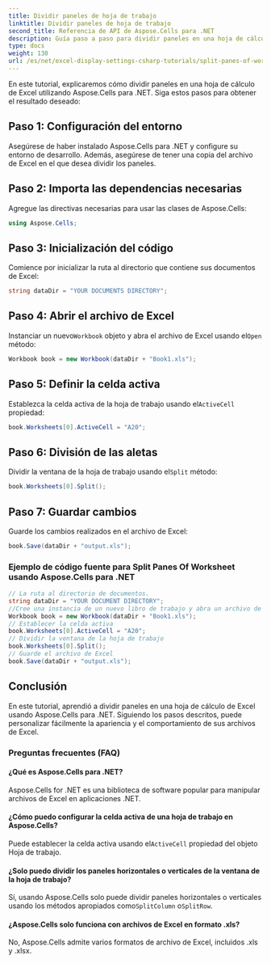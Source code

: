 ```yaml
---
title: Dividir paneles de hoja de trabajo
linktitle: Dividir paneles de hoja de trabajo
second_title: Referencia de API de Aspose.Cells para .NET
description: Guía paso a paso para dividir paneles en una hoja de cálculo de Excel usando Aspose.Cells para .NET.
type: docs
weight: 130
url: /es/net/excel-display-settings-csharp-tutorials/split-panes-of-worksheet/
---
```

En este tutorial, explicaremos cómo dividir paneles en una hoja de cálculo de Excel utilizando Aspose.Cells para .NET. Siga estos pasos para obtener el resultado deseado:

## Paso 1: Configuración del entorno

Asegúrese de haber instalado Aspose.Cells para .NET y configure su entorno de desarrollo. Además, asegúrese de tener una copia del archivo de Excel en el que desea dividir los paneles.

## Paso 2: Importa las dependencias necesarias

Agregue las directivas necesarias para usar las clases de Aspose.Cells:

```csharp
using Aspose.Cells;
```

## Paso 3: Inicialización del código

Comience por inicializar la ruta al directorio que contiene sus documentos de Excel:

```csharp
string dataDir = "YOUR DOCUMENTS DIRECTORY";
```

## Paso 4: Abrir el archivo de Excel

 Instanciar un nuevo`Workbook` objeto y abra el archivo de Excel usando el`Open` método:

```csharp
Workbook book = new Workbook(dataDir + "Book1.xls");
```

## Paso 5: Definir la celda activa

 Establezca la celda activa de la hoja de trabajo usando el`ActiveCell` propiedad:

```csharp
book.Worksheets[0].ActiveCell = "A20";
```

## Paso 6: División de las aletas

 Dividir la ventana de la hoja de trabajo usando el`Split` método:

```csharp
book.Worksheets[0].Split();
```

## Paso 7: Guardar cambios

Guarde los cambios realizados en el archivo de Excel:

```csharp
book.Save(dataDir + "output.xls");
```

### Ejemplo de código fuente para Split Panes Of Worksheet usando Aspose.Cells para .NET 

```csharp
// La ruta al directorio de documentos.
string dataDir = "YOUR DOCUMENT DIRECTORY";
//Cree una instancia de un nuevo libro de trabajo y abra un archivo de plantilla
Workbook book = new Workbook(dataDir + "Book1.xls");
// Establecer la celda activa
book.Worksheets[0].ActiveCell = "A20";
// Dividir la ventana de la hoja de trabajo
book.Worksheets[0].Split();
// Guarde el archivo de Excel
book.Save(dataDir + "output.xls");
```

## Conclusión

En este tutorial, aprendió a dividir paneles en una hoja de cálculo de Excel usando Aspose.Cells para .NET. Siguiendo los pasos descritos, puede personalizar fácilmente la apariencia y el comportamiento de sus archivos de Excel.

### Preguntas frecuentes (FAQ)

#### ¿Qué es Aspose.Cells para .NET?

Aspose.Cells for .NET es una biblioteca de software popular para manipular archivos de Excel en aplicaciones .NET.

#### ¿Cómo puedo configurar la celda activa de una hoja de trabajo en Aspose.Cells?

 Puede establecer la celda activa usando el`ActiveCell` propiedad del objeto Hoja de trabajo.

#### ¿Solo puedo dividir los paneles horizontales o verticales de la ventana de la hoja de trabajo?

 Sí, usando Aspose.Cells solo puede dividir paneles horizontales o verticales usando los métodos apropiados como`SplitColumn` o`SplitRow`.

#### ¿Aspose.Cells solo funciona con archivos de Excel en formato .xls?

No, Aspose.Cells admite varios formatos de archivo de Excel, incluidos .xls y .xlsx.